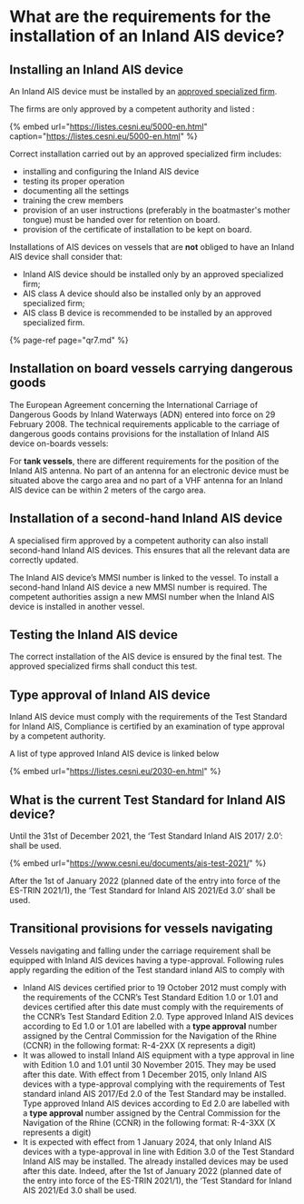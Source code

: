 # What are the requirements for the installation of an Inland AIS device?

## Installing an Inland AIS device

An Inland AIS device must be installed by an [approved specialized firm](qr3.md#list-of-approved-installation-firms).  

The firms are only approved by a competent authority and listed :

{% embed url="https://listes.cesni.eu/5000-en.html" caption="https://listes.cesni.eu/5000-en.html" %}

Correct installation carried out by an approved specialized firm includes:

* installing and configuring the Inland AIS device
* testing its proper operation
* documenting all the settings
* training the crew members
* provision of an user instructions \(preferably in the boatmaster's mother tongue\) must be handed over for retention on board.
* provision of the certificate of installation to be kept on board.

Installations of AIS devices on vessels that are **not** obliged to have an Inland AIS device shall consider that:

* Inland AIS device should be installed only by an approved specialized firm;
* AIS class A device should also be installed only by an approved specialized firm;
* AIS class B device is recommended to be installed by an approved specialized firm.

{% page-ref page="qr7.md" %}

## Installation on board vessels carrying dangerous goods

The European Agreement concerning the International Carriage of Dangerous Goods by Inland Waterways \(ADN\) entered into force on 29 February 2008. The technical requirements applicable to the carriage of dangerous goods contains provisions for the installation of Inland AIS device on-boards vessels:

For **tank vessels**, there are different requirements for the position of the Inland AIS antenna. No part of an antenna for an electronic device must be situated above the cargo area and no part of a VHF antenna for an Inland AIS device can be within 2 meters of the cargo area.

## Installation of a second-hand Inland AIS device

A specialised firm approved by a competent authority can also install second-hand Inland AIS devices. This ensures that all the relevant data are correctly updated.

The Inland AIS device’s MMSI number is linked to the vessel. To install a second-hand Inland AIS device a new MMSI number is required. The competent authorities assign a new MMSI number when the Inland AIS device is installed in another vessel.

## Testing the Inland AIS device

The correct installation of the AIS device is ensured by the final test. The approved specialized firms shall conduct this test.

## Type approval of Inland AIS device

Inland AIS device must comply with the requirements of the Test Standard for Inland AIS, Compliance is certified by an examination of type approval by a competent authority.

A list of type approved Inland AIS device is linked below

{% embed url="https://listes.cesni.eu/2030-en.html" %}

## What is the current Test Standard for Inland AIS device?

Until the 31st of December 2021, the ‘Test Standard Inland AIS 2017/ 2.0’: shall be used.

{% embed url="https://www.cesni.eu/documents/ais-test-2021/" %}

After the 1st of January 2022 \(planned date of the entry into force of the ES-TRIN 2021/1\), the ‘Test Standard for Inland AIS 2021/Ed 3.0’ shall be used.

## Transitional provisions for vessels navigating

Vessels navigating and falling under the carriage requirement shall be equipped with Inland AIS devices having a type-approval. Following rules apply regarding the edition of the Test standard inland AIS to comply with

* Inland AIS devices certified prior to 19 October 2012 must comply with the requirements of the CCNR’s Test Standard Edition 1.0 or 1.01 and devices certified after this date must comply with the requirements of the CCNR’s Test Standard Edition 2.0. Type approved Inland AIS devices according to Ed 1.0 or 1.01 are labelled with a **type approval** number assigned by the Central Commission for the Navigation of the Rhine \(CCNR\) in the following format: R-4-2XX \(X represents a digit\)
* It was allowed to install Inland AIS equipment with a type approval in line with Edition 1.0 and 1.01 until 30 November 2015. They may be used after this date. With effect from 1 December 2015, only Inland AIS devices with a type-approval complying with the requirements of Test standard inland AIS 2017/Ed 2.0 of the Test Standard may be installed. Type approved Inland AIS devices according to Ed 2.0 are labelled with a **type approval** number assigned by the Central Commission for the Navigation of the Rhine \(CCNR\) in the following format: R-4-3XX \(X represents a digit\)
* It is expected with effect from 1 January 2024, that only Inland AIS devices with a type-approval in line with Edition 3.0 of the Test Standard Inland AIS may be installed. The already installed devices may be used after this date. Indeed, after the 1st of January 2022 \(planned date of the entry into force of the ES-TRIN 2021/1\), the ‘Test Standard for Inland AIS 2021/Ed 3.0 shall be used.

